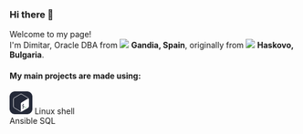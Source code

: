### Hi there 👋

<p>Welcome to my page! </br> I'm Dimitar, Oracle DBA from <img src="https://raw.githubusercontent.com/stevenrskelton/flag-icon/master/png/75/country-4x3/es.png" width="13"/> <b>Gandia, Spain</b>, originally from <img src="https://raw.githubusercontent.com/stevenrskelton/flag-icon/master/png/75/country-4x3/bg.png" width="13"/> <b>Haskovo, Bulgaria</b>. </p>
<h4>My main projects are made using:</h4>
<p>
  <img src="https://github.com/tandpfun/skill-icons/blob/main/icons/Bash-Dark.svg" width="40"/> Linux shell </br>
  Ansible
  SQL
</p>
<!--
**enmitko1/enmitko1** is a ✨ _special_ ✨ repository because its `README.md` (this file) appears on your GitHub profile.

Here are some ideas to get you started:

- 🔭 I’m currently working on ...
- 🌱 I’m currently learning ...
- 👯 I’m looking to collaborate on ...
- 🤔 I’m looking for help with ...
- 💬 Ask me about ...
- 📫 How to reach me: ...
- 😄 Pronouns: ...
- ⚡ Fun fact: ...
-->
